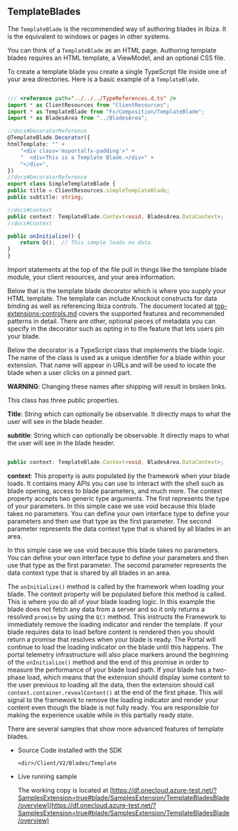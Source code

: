 
<a name="templateblades"></a>
## TemplateBlades

The `TemplateBlade` is the recommended way of authoring blades in Ibiza. It is the equivalent to windows or pages in other systems.

You can think of a `TemplateBlade` as an HTML page. Authoring template blades requires an HTML template, a ViewModel, and an optional CSS file.

To create a template blade you create a single TypeScript file inside one of your area directories. Here is a basic example of a `TemplateBlade`.

```typescript

/// <reference path="../../../TypeReferences.d.ts" />
import * as ClientResources from "ClientResources";
import * as TemplateBlade from "Fx/Composition/TemplateBlade";
import * as BladesArea from "../BladesArea";

//docs#DecoratorReference
@TemplateBlade.Decorator({
htmlTemplate: "" +
    "<div class='msportalfx-padding'>" +
    "  <div>This is a Template Blade.</div>" +
    "</div>",
})
//docs#DecoratorReference
export class SimpleTemplateBlade {
public title = ClientResources.simpleTemplateBlade;
public subtitle: string;

//docs#Context
public context: TemplateBlade.Context<void, BladesArea.DataContext>;
//docs#Context

public onInitialize() {
    return Q();  // This sample loads no data.
}
}

```

Import statements at the top of the file pull in things like the template blade module, your client resources, and your area information.

Below that is the template blade decorator which is where you supply your HTML template.  The template can include Knockout constructs for data binding as well as referencing Ibiza controls. The document located at [top-extensions-controls.md](top-extensions-controls.md) covers the supported features and recommended patterns in detail. There are other, optional pieces of metadata you can specify in the decorator such as opting in to the feature that lets users pin your blade.

Below the decorator is a TypeScript class that implements the blade logic. The name of the class is used as a unique identifier for a blade within your extension. That name will appear in URLs and will be used to locate the blade when a user clicks on a pinned part. 

**WARNING**: Changing these names after shipping will result in broken links.

This class has three public properties.

**Title**:  String which can optionally be observable. It directly maps to what the user will see in the blade header. 

**subtitle**:  String which can optionally be observable. It directly maps to what the user will see in the blade header.  

  ```typescript

public context: TemplateBlade.Context<void, BladesArea.DataContext>;

```

**context**: This property is auto populated by the framework when your blade loads. It contains many APIs you can use to interact with the shell such as blade opening, access to blade parameters, and much more. The context property accepts two generic type arguments. The first represents the type of your parameters. In this simple case we use void because this blade takes no parameters.  You can define your own interface type to define your parameters and then use that type as the first parameter. The second parameter represents the data context type that is shared by all blades in an area.

In this simple case we use void because this blade takes no parameters. You can define your own interface type to define your parameters and then use that type as the first parameter. The secomd parameter represents the data context type that is shared by all blades in an area.

The `onInitialize()` method is called by the framework when loading your blade. The context property will be populated before this method is called. This is where you do all of your blade loading logic. In this example the blade does not fetch any data from a server and so it only returns a resolved `promise` by using the `Q()` method. This instructs the Framework to immediately remove the loading indicator and render the template. If your blade requires data to load before content is rendered then you should return a promise that resolves when your blade is ready. The Portal will continue to load the loading indicator on the blade until this happens. The portal telemetry infrastructure will also place markers around the beginning of the `onInitialize()` method and the end of this promise in order to measure the performance of your blade load path. If your blade has a two-phase load, which means that the extension should display  some content to the user previous to loading all the data, then the extension should call `context.container.revealContent()` at the end of the first phase. This will signal to the framework to remove the loading indicator and render your content even though the blade is not fully ready. You are responsible for making the experience usable while in this partially ready state.

There are several samples that show more advanced features of template blades.

* Source Code installed with the SDK

  `<dir>/Client/V2/Blades/Template`

* Live running sample

    The working copy is located at 
    [https://df.onecloud.azure-test.net/?SamplesExtension=true#blade/SamplesExtension/TemplateBladesBlade/overview](https://df.onecloud.azure-test.net/?SamplesExtension=true#blade/SamplesExtension/TemplateBladesBlade/overview)
